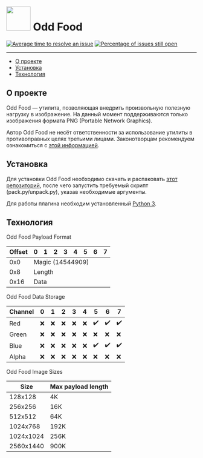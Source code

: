 # <img src="https://isoviet.github.io/media/icons/banana/icon.svg" height="64"> Odd Food

[![Average time to resolve an issue](http://isitmaintained.com/badge/resolution/isoviet/odd-food.svg)](http://isitmaintained.com/project/isoviet/odd-food "Average time to resolve an issue") [![Percentage of issues still open](http://isitmaintained.com/badge/open/isoviet/odd-food.svg)](http://isitmaintained.com/project/isoviet/odd-food "Percentage of issues still open")

--------------

* [О проекте](#о-проекте)
* [Установка](#установка)
* [Технология](#технология)

## О проекте
Odd Food — утилита, позволяющая внедрить произвольную полезную нагрузку в изображение. На данный момент поддерживаются только изображения формата PNG (Portable Network Graphics).

Автор Odd Food не несёт ответственности за использование утилиты в противоправных целях третьими лицами. Законотворцам рекомендуем ознакомиться с [этой информацией](https://ru.wikipedia.org/wiki/Умысел).

## Установка
Для установки Odd Food необходимо скачать и распаковать [этот репозиторий](https://github.com/isoviet/oddfood/archive/refs/heads/master.zip), после чего запустить требуемый скрипт (pack.py/unpack.py), указав необходимые аргументы.

Для работы плагина необходим установленный [Python 3](https://www.python.org/downloads/).

## Технология
Odd Food Payload Format
<table><thead><tr><th>Offset</th><th>0</th><th>1</th><th>2</th><th>3</th><th>4</th><th>5</th><th>6</th><th>7</th></tr></thead><tbody><tr><td>0x0</td><td colspan=8>Magic (14544909)</td></tr><tr><td>0x8</td><td colspan=8>Length</td></tr><tr><td>0x16</td><td colspan=8>Data</td></tr></tbody></table>

Odd Food Data Storage
<table><thead><tr><th>Channel</th><th>0</th><th>1</th><th>2</th><th>3</th><th>4</th><th>5</th><th>6</th><th>7</th></tr></thead><tbody><tr><td>Red</td><td>❌</td><td>❌</td><td>❌</td><td>❌</td><td>❌</td><td>✔️</td><td>✔️</td><td>✔️</td></tr><tr><td>Green</td><td>❌</td><td>❌</td><td>❌</td><td>❌</td><td>❌</td><td>❌</td><td>❌</td><td>❌</td></tr><tr></tr><tr><td>Blue</td><td>❌</td><td>❌</td><td>❌</td><td>❌</td><td>❌</td><td>✔️</td><td>✔️</td><td>✔️</td></tr><tr><td>Alpha</td><td>❌</td><td>❌</td><td>❌</td><td>❌</td><td>❌</td><td>❌</td><td>❌</td><td>❌</td></tr></tbody></table>

Odd Food Image Sizes
<table><thead><tr><th>Size</th><th>Max payload length</th></tr></thead><tbody><tr><td>128x128</td><td>4K</td></tr><tr><td>256x256</td><td>16K</td></tr><tr><td>512x512</td><td>64K</td></tr><tr><td>1024x768</td><td>192K</td></tr><tr></tr><tr><td>1024x1024</td><td>256K</td></tr><tr><td>2560x1440</td><td>900K</td></tr></tbody></table>
